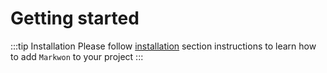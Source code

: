 # Getting started

:::tip Installation
Please follow [installation](/docs/install.md) section instructions
to learn how to add `Markwon` to your project
:::